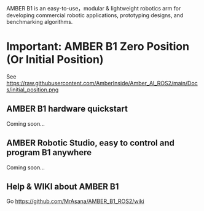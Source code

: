 AMBER B1 is an easy-to-use，modular & lightweight robotics arm for developing commercial robotic applications, prototyping designs, and benchmarking algorithms.

# Important: AMBER B1 Zero Position (Or Initial Position)

See https://raw.githubusercontent.com/AmberInside/Amber_AI_ROS2/main/Docs/initial_position.png

## AMBER B1 hardware quickstart

Coming soon...

## AMBER Robotic Studio, easy to control and program B1 anywhere

Coming soon...

## Help & WIKI about AMBER B1
Go https://github.com/MrAsana/AMBER_B1_ROS2/wiki
